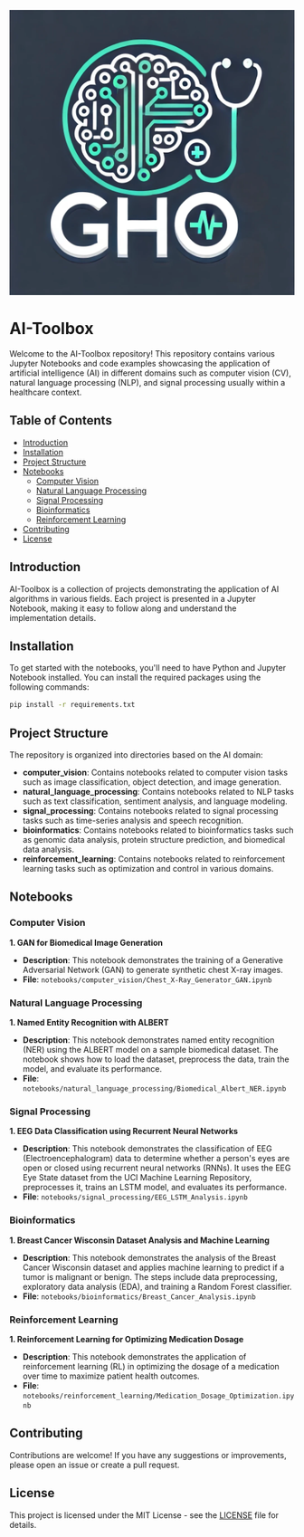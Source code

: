 ![alt text](https://github.com/gonzalohooh/AI-Toolbox/blob/main/img/logo.png?raw=true)

# AI-Toolbox
Welcome to the AI-Toolbox repository! This repository contains various Jupyter Notebooks and code examples showcasing the application of artificial intelligence (AI) in different domains such as computer vision (CV), natural language processing (NLP), and signal processing usually within a healthcare context.


## Table of Contents

- [Introduction](#introduction)
- [Installation](#installation)
- [Project Structure](#project-structure)
- [Notebooks](#notebooks)
  - [Computer Vision](#computer-vision)
  - [Natural Language Processing](#natural-language-processing)
  - [Signal Processing](#signal-processing)
  - [Bioinformatics](#bioinformatics)
  - [Reinforcement Learning](#reinforcement_learning)
- [Contributing](#contributing)
- [License](#license)

## Introduction

AI-Toolbox is a collection of projects demonstrating the application of AI algorithms in various fields. Each project is presented in a Jupyter Notebook, making it easy to follow along and understand the implementation details.

## Installation

To get started with the notebooks, you'll need to have Python and Jupyter Notebook installed. You can install the required packages using the following commands:

```bash
pip install -r requirements.txt
```

## Project Structure

The repository is organized into directories based on the AI domain:

- **computer_vision**: Contains notebooks related to computer vision tasks such as image classification, object detection, and image generation.
- **natural_language_processing**: Contains notebooks related to NLP tasks such as text classification, sentiment analysis, and language modeling.
- **signal_processing**: Contains notebooks related to signal processing tasks such as time-series analysis and speech recognition.
- **bioinformatics**: Contains notebooks related to bioinformatics tasks such as genomic data analysis, protein structure prediction, and biomedical data analysis.
- **reinforcement_learning**: Contains notebooks related to reinforcement learning tasks such as optimization and control in various domains.


## Notebooks

### Computer Vision

**1. GAN for Biomedical Image Generation**
- **Description**: This notebook demonstrates the training of a Generative Adversarial Network (GAN) to generate synthetic chest X-ray images.
- **File**: `notebooks/computer_vision/Chest_X-Ray_Generator_GAN.ipynb`

### Natural Language Processing

**1. Named Entity Recognition with ALBERT**
- **Description**: This notebook demonstrates named entity recognition (NER) using the ALBERT model on a sample biomedical dataset. The notebook shows how to load the dataset, preprocess the data, train the model, and evaluate its performance.
- **File**: `notebooks/natural_language_processing/Biomedical_Albert_NER.ipynb`

### Signal Processing

**1. EEG Data Classification using Recurrent Neural Networks**
- **Description**: This notebook demonstrates the classification of EEG (Electroencephalogram) data to determine whether a person's eyes are open or closed using recurrent neural networks (RNNs). It uses the EEG Eye State dataset from the UCI Machine Learning Repository, preprocesses it, trains an LSTM model, and evaluates its performance.
- **File**: `notebooks/signal_processing/EEG_LSTM_Analysis.ipynb`

### Bioinformatics

**1. Breast Cancer Wisconsin Dataset Analysis and Machine Learning**
- **Description**:  This notebook demonstrates the analysis of the Breast Cancer Wisconsin dataset and applies machine learning to predict if a tumor is malignant or benign. The steps include data preprocessing, exploratory data analysis (EDA), and training a Random Forest classifier.
- **File**: `notebooks/bioinformatics/Breast_Cancer_Analysis.ipynb`


### Reinforcement Learning

**1. Reinforcement Learning for Optimizing Medication Dosage**
- **Description**: This notebook demonstrates the application of reinforcement learning (RL) in optimizing the dosage of a medication over time to maximize patient health outcomes.
- **File**: `notebooks/reinforcement_learning/Medication_Dosage_Optimization.ipynb`


## Contributing

Contributions are welcome! If you have any suggestions or improvements, please open an issue or create a pull request.

## License

This project is licensed under the MIT License - see the [LICENSE](LICENSE) file for details.
